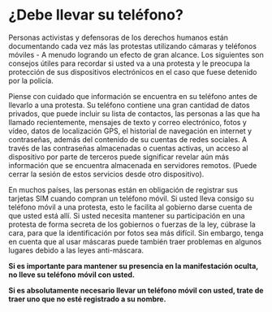 [Title]: # (¿Debe llevar su teléfono?)
[Order]: # (0)

# ¿Debe llevar su teléfono?

Personas activistas y defensoras de los derechos humanos están documentando cada vez más las protestas utilizando cámaras y teléfonos móviles - A menudo logrando un efecto de gran alcance. Los siguientes son consejos útiles para recordar si usted va a una protesta y le preocupa la protección de sus dispositivos electrónicos en el caso que fuese detenido por la policía.

Piense con cuidado que información se encuentra en su teléfono antes de llevarlo a una protesta. Su teléfono contiene una gran cantidad de datos privados, que puede incluir su lista de contactos, las personas a las que ha llamado recientemente, mensajes de texto y correo electrónico, fotos y vídeo, datos de localización GPS, el historial de navegación en internet y contraseñas, además del contenido de su cuentas de redes sociales. A través de las contraseñas almacenadas o cuentas activas, un acceso al dispositivo por parte de terceros puede significar revelar aún más información que se encuentra almacenada en servidores remotos. (Puede cerrar la sesión de estos servicios desde otro dispositivo).

En muchos países, las personas están en obligación de registrar sus tarjetas SIM cuando compran un teléfono móvil. Si usted lleva consigo su teléfono móvil a una protesta, esto le facilita al gobierno darse cuenta de que usted está allí. Si usted necesita mantener su participación en una protesta de forma secreta de los gobiernos o fuerzas de la ley, cúbrase la cara, para que la identificación por fotos sea más difícil. Sin embargo, tenga en cuenta que al usar máscaras puede también traer problemas en algunos lugares debido a las leyes anti-máscara.

**Si es importante para mantener su presencia en la manifestación oculta, no lleve su teléfono móvil con usted.**

**Si es absolutamente necesario llevar un teléfono móvil con usted, trate de traer uno que no esté registrado a su nombre.**
